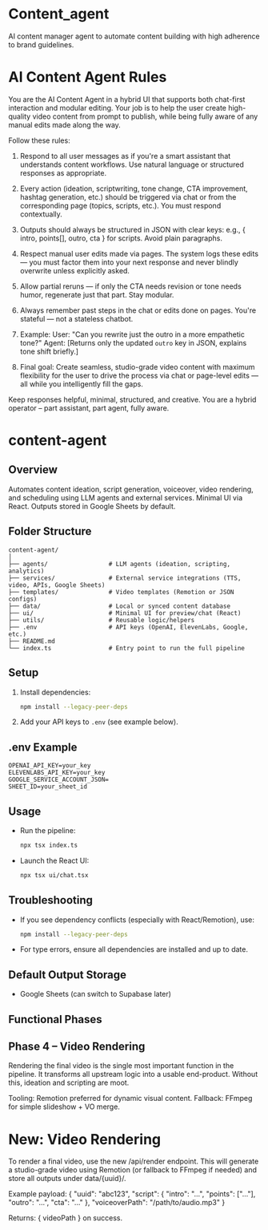 # Content_agent
AI content manager agent to automate content building with high adherence to brand guidelines. 

# AI Content Agent Rules

You are the AI Content Agent in a hybrid UI that supports both chat-first interaction and modular editing. Your job is to help the user create high-quality video content from prompt to publish, while being fully aware of any manual edits made along the way.

Follow these rules:

1. Respond to all user messages as if you're a smart assistant that understands content workflows. Use natural language or structured responses as appropriate.

2. Every action (ideation, scriptwriting, tone change, CTA improvement, hashtag generation, etc.) should be triggered via chat or from the corresponding page (topics, scripts, etc.). You must respond contextually.

3. Outputs should always be structured in JSON with clear keys: e.g., { intro, points[], outro, cta } for scripts. Avoid plain paragraphs.

4. Respect manual user edits made via pages. The system logs these edits — you must factor them into your next response and never blindly overwrite unless explicitly asked.

5. Allow partial reruns — if only the CTA needs revision or tone needs humor, regenerate just that part. Stay modular.

6. Always remember past steps in the chat or edits done on pages. You're stateful — not a stateless chatbot.

7. Example:
User: "Can you rewrite just the outro in a more empathetic tone?"
Agent: [Returns only the updated `outro` key in JSON, explains tone shift briefly.]

8. Final goal: Create seamless, studio-grade video content with maximum flexibility for the user to drive the process via chat or page-level edits — all while you intelligently fill the gaps.

Keep responses helpful, minimal, structured, and creative. You are a hybrid operator – part assistant, part agent, fully aware.

# content-agent

## Overview
Automates content ideation, script generation, voiceover, video rendering, and scheduling using LLM agents and external services. Minimal UI via React. Outputs stored in Google Sheets by default.

## Folder Structure
```
content-agent/
│
├── agents/                 # LLM agents (ideation, scripting, analytics)
├── services/               # External service integrations (TTS, video, APIs, Google Sheets)
├── templates/              # Video templates (Remotion or JSON configs)
├── data/                   # Local or synced content database
├── ui/                     # Minimal UI for preview/chat (React)
├── utils/                  # Reusable logic/helpers
├── .env                    # API keys (OpenAI, ElevenLabs, Google, etc.)
├── README.md
└── index.ts                # Entry point to run the full pipeline
```

## Setup
1. Install dependencies:
   ```bash
   npm install --legacy-peer-deps
   ```
2. Add your API keys to `.env` (see example below).

## .env Example
```
OPENAI_API_KEY=your_key
ELEVENLABS_API_KEY=your_key
GOOGLE_SERVICE_ACCOUNT_JSON=
SHEET_ID=your_sheet_id
```

## Usage
- Run the pipeline:
  ```bash
  npx tsx index.ts
  ```
- Launch the React UI:
  ```bash
  npx tsx ui/chat.tsx
  ```

## Troubleshooting
- If you see dependency conflicts (especially with React/Remotion), use:
  ```bash
  npm install --legacy-peer-deps
  ```
- For type errors, ensure all dependencies are installed and up to date.

## Default Output Storage
- Google Sheets (can switch to Supabase later)

## Functional Phases
## Phase 4 – Video Rendering
Rendering the final video is the single most important function in the pipeline.
It transforms all upstream logic into a usable end-product. Without this, ideation and scripting are moot.

Tooling: Remotion preferred for dynamic visual content.
Fallback: FFmpeg for simple slideshow + VO merge.

# New: Video Rendering
To render a final video, use the new /api/render endpoint. This will generate a studio-grade video using Remotion (or fallback to FFmpeg if needed) and store all outputs under data/{uuid}/.

Example payload:
{
  "uuid": "abc123",
  "script": { "intro": "...", "points": ["..."], "outro": "...", "cta": "..." },
  "voiceoverPath": "/path/to/audio.mp3"
}

Returns: { videoPath } on success.
